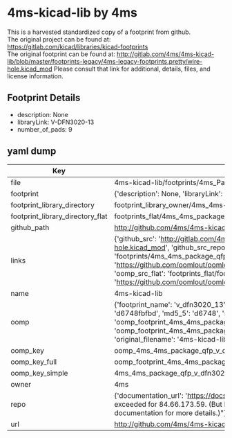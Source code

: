 # 4ms-kicad-lib by 4ms  
This is a harvested standardized copy of a footprint from github.  
The original project can be found at:  
https://gitlab.com/kicad/libraries/kicad-footprints  
The original footprint can be found at:
http://gitlab.com/4ms/4ms-kicad-lib/blob/master/footprints-legacy/4ms-legacy-footprints.pretty/wire-hole.kicad_mod
Please consult that link for additional, details, files, and license information.  
## Footprint Details
* description: None  
* libraryLink: V-DFN3020-13  
* number_of_pads: 9  
## yaml dump  
| Key | Value |  
| --- | --- |  
| file | 4ms-kicad-lib/footprints/4ms_Package_QFP.pretty/V-DFN3020-13.kicad_mod |  
| footprint | {'description': None, 'libraryLink': 'V-DFN3020-13', 'number_of_pads': 9} |  
| footprint_library_directory | footprint_library_owner/4ms_4ms-kicad-lib |  
| footprint_library_directory_flat | footprints_flat/4ms_4ms_package_qfp_v_dfn3020_13/working |  
| github_path | http://github.com/4ms/4ms-kicad-lib/blob/master/footprints/4ms_Package_QFP.pretty/V-DFN3020-13.kicad_mod |  
| links | {'github_src': 'http://gitlab.com/4ms/4ms-kicad-lib/blob/master/footprints-legacy/4ms-legacy-footprints.pretty/wire-hole.kicad_mod', 'github_src_repo': 'https://gitlab.com/kicad/libraries/kicad-footprints', 'oomp_bot': 'footprints/4ms_4ms_package_qfp_v_dfn3020_13/working', 'oomp_bot_github': 'https://github.com/oomlout/oomlout_oomp_footprint_bot/tree/main/footprints/4ms_4ms_package_qfp_v_dfn3020_13/working', 'oomp_src_flat': 'footprints_flat/footprints_flat/4ms_4ms_package_qfp_v_dfn3020_13/working', 'oomp_src_flat_github': 'https://github.com/oomlout/oomlout_oomp_footprint_src/tree/main/footprints_flat/4ms_4ms_package_qfp_v_dfn3020_13/working'} |  
| name | 4ms-kicad-lib |  
| oomp | {'footprint_name': 'v_dfn3020_13', 'library_name': '4ms_package_qfp', 'md5': 'd6748fbfbd4b3f108703ef0027fd6c0e', 'md5_10': 'd6748fbfbd', 'md5_5': 'd6748', 'md5_6': 'd6748f', 'oomp_key': 'oomp_4ms_4ms_package_qfp_v_dfn3020_13', 'oomp_key_extra': 'oomp_footprint_4ms_4ms_package_qfp_v_dfn3020_13', 'oomp_key_full': 'oomp_footprint_4ms_4ms_package_qfp_v_dfn3020_13_d6748f', 'oomp_key_simple': '4ms_4ms_package_qfp_v_dfn3020_13', 'original_filename': '4ms-kicad-lib/footprints/4ms_Package_QFP.pretty/V-DFN3020-13.kicad_mod', 'owner_name': '4ms'} |  
| oomp_key | oomp_4ms_4ms_package_qfp_v_dfn3020_13 |  
| oomp_key_full | oomp_footprint_4ms_4ms_package_qfp_v_dfn3020_13 |  
| oomp_key_simple | 4ms_4ms_package_qfp_v_dfn3020_13 |  
| owner | 4ms |  
| repo | {'documentation_url': 'https://docs.github.com/rest/overview/resources-in-the-rest-api#rate-limiting', 'message': "API rate limit exceeded for 84.66.173.59. (But here's the good news: Authenticated requests get a higher rate limit. Check out the documentation for more details.)"} |  
| url | http://github.com/4ms/4ms-kicad-lib |  


